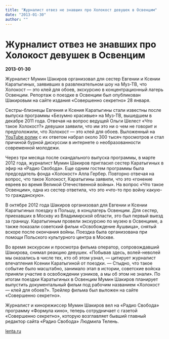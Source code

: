 ```yaml
---
title: "Журналист отвез не знавших про Холокост девушек в Освенцим"
date: "2013-01-30"
author: ""
---
```


# Журналист отвез не знавших про Холокост девушек в Освенцим

**2013-01-30** 

Журналист Мумин Шакиров организовал для сестер Евгении и Ксении Каратыгиных, заявивших в развлекательном шоу на Муз-ТВ, что Холокост — это клей для обоев, экскурсию в концентрационный лагерь Освенцим. Репортаж о поездке в Освенцим был опубликован Шакировым на сайте издания «Совершенно секретно» 28 января.

Сестры-близнецы Евгения и Ксения Каратыгины стали известны после выпуска программы «Безумно красивые» на Муз-ТВ, вышедшем в декабре 2011 года. Отвечая на вопрос ведущей Ольги Шелест «Что такое Холокост?» девушки заявили, что им это ни о чем не говорит и предположили, что Холокост — это клей для обоев. Выложенный на [YouTube ролик](http://www.youtube.com/watch?v=V5gem6T7Wzk) с их ответом набрал около 300 тысяч просмотров и стал причиной бурной дискуссии в интернете о необразованности современной молодежи.

Через три месяца после скандального выпуска программы, в марте 2012 года, журналист Мумин Шакиров пригласил сестер Каратыгиных в эфир на «Радио Свобода». Еще одним гостем программы была председатель фонда «Холокост» Алла Гербер. Повторно отвечая на вопрос, что такое Холокост, Каратыгины заявили, что это «гонение евреев во время Великой Отечественной войны». На вопрос «Что такое Освенцим», одна из сестер ответила, что это «что-то про войну какую-то гражданскую».

В октябре 2012 года Шакиров организовал для Евгении и Ксении Каратыгиных поездку в Польшу, в концлагерь Освенцим. Для сестер, приехавших в Москву из Владимирской области, это был первый выезд за границу. Каратыгиным провели экскурсию по музею в Освенциме, а также показали советский фильм «Освобождение Аушвица», снятый вскоре после окончания войны. Поездка была организована при помощи Польского культурного центра в Москве.

Во время экскурсии и просмотра фильма оператор, сопровождавший Шакирова, снимал реакцию девушек. «Побывав здесь, волей-неволей мы оказались в числе тех, кто об этом узнал, — цитирует журналист впечатления Ксении Каратыгиной от поездки. — Стыдно, что такое событие было масштабно, занимало этап в истории, советские войска приняли участие в освобождении узников, а мы об этом не знали». По итогам поездки Каратыгиных в Освенцим Мумин Шакиров планирует выпустить документальный фильм под рабочим названием «Холокост — клей для обоев?». Трейлер фильма был выложен на сайте «Совершенно секретно».

Журналист и кинорежиссер Мумин Шакиров вел на «Радио Свобода» программу «Формула кино», теперь сотрудничает с газетой «Совершенно секретно», которую возглавляет бывший главный редактор сайта «Радио Свобода» Людмила Телень.

[lenta.ru](http://lenta.ru/)